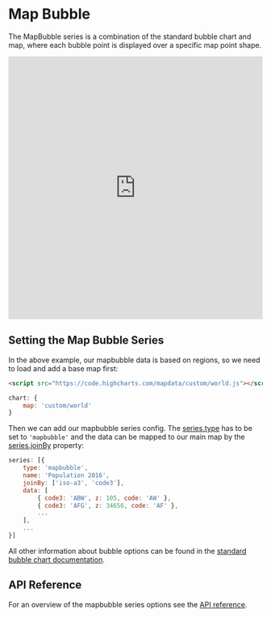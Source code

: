 Map Bubble
==========

The MapBubble series is a combination of the standard bubble chart and map, where each bubble point is displayed over a specific map point shape.

<iframe style="width: 100%; height: 520px; border: none;" src="https://highcharts.com/samples/embed/maps/demo/map-bubble" allow="fullscreen"></iframe>

Setting the Map Bubble Series
-----------------------------
In the above example, our mapbubble data is based on regions, so we need to load and add a base map first:
```html
<script src="https://code.highcharts.com/mapdata/custom/world.js"></script>
```

```js
chart: {
    map: 'custom/world'
}
```

Then we can add our mapbubble series config. The [series.type](https://api.highcharts.com/highmaps/series.mapbubble.type) has to be set to `'mapbubble'` and the data can be mapped to our main map by the [series.joinBy](https://api.highcharts.com/highmaps/series.mapbubble.joinBy) property:
```js
series: [{
    type: 'mapbubble',
    name: 'Population 2016',
    joinBy: ['iso-a3', 'code3'],
    data: [
        { code3: 'ABW', z: 105, code: 'AW' },
        { code3: 'AFG', z: 34656, code: 'AF' },
        ...
    ],
    ...
}]
```

All other information about bubble options can be found in the [standard bubble chart documentation](https://highcharts.com/docs/chart-and-series-types/bubble-series).

API Reference
-------------
For an overview of the mapbubble series options see the [API reference](https://api.highcharts.com/highmaps/series.mapbubble).